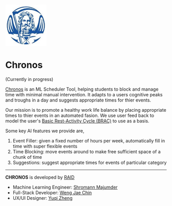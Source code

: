 <img src="logo.jpeg" width="128"/> 

# Chronos

(Currently in progress)

[Chronos](link/to/web_app) is an ML Scheduler Tool, helping students to block and manage time with minimal manual intervention. It adapts to a users cognitive peaks and troughs in a day and suggests appropriate times for thier events.

Our mission is to promote a healthy work life balance by placing appropriate times to thier events in an automated fasion. We use user feed back to model the user's [Basic Rest-Activity Cycle (BRAC)](https://en.wikipedia.org/wiki/Basic_rest%E2%80%93activity_cycle) to use as a basis. 

Some key AI features we provide are,
1. Event Filler: given a fixed number of hours per week, automatically fill in time with super flexible events
2. Time Blocking: move events around to make free sufficient space of a chunk of time
3. Suggestions: suggest appropriate times for events of particular category

---
**CHRONOS** is developed by [RAID](https://www.linkedin.com/company/raidev/)
- Machine Learning Engineer: [Shromann Majumder](https://www.linkedin.com/in/shromannmajumder/)
- Full-Stack Developer: [Weng Jae Chin](https://www.linkedin.com/in/wengjaechin/)
- UX/UI Designer: [Yuqi Zheng](https://www.linkedin.com/in/yuqi-zheng/)
